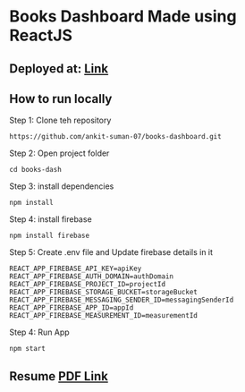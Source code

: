 # Books Dashboard Made using ReactJS

## Deployed at: [Link](https://books-dashboard.vercel.app/)

## How to run locally

Step 1: Clone teh repository
```
https://github.com/ankit-suman-07/books-dashboard.git
```
Step 2: Open project folder
```
cd books-dash
```

Step 3: install dependencies
```
npm install
```

Step 4: install firebase
```
npm install firebase
```


Step 5: Create .env file and Update firebase details in it
```
REACT_APP_FIREBASE_API_KEY=apiKey
REACT_APP_FIREBASE_AUTH_DOMAIN=authDomain
REACT_APP_FIREBASE_PROJECT_ID=projectId
REACT_APP_FIREBASE_STORAGE_BUCKET=storageBucket
REACT_APP_FIREBASE_MESSAGING_SENDER_ID=messagingSenderId
REACT_APP_FIREBASE_APP_ID=appId
REACT_APP_FIREBASE_MEASUREMENT_ID=measurementId
```

Step 4: Run App
```
npm start
```

## Resume [PDF Link](https://flowcv.com/resume/asuhgn35q8)
